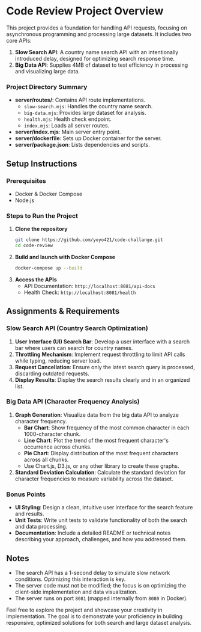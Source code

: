 # Code Review Project Overview

This project provides a foundation for handling API requests, focusing on asynchronous programming and processing large datasets. It includes two core APIs:

1. **Slow Search API**: A country name search API with an intentionally introduced delay, designed for optimizing search response time.
2. **Big Data API**: Supplies 4MB of dataset to test efficiency in processing and visualizing large data.

### Project Directory Summary

- **server/routes/**: Contains API route implementations.
  - `slow-search.mjs`: Handles the country name search.
  - `big-data.mjs`: Provides large dataset for analysis.
  - `health.mjs`: Health check endpoint.
  - `index.mjs`: Loads all server routes.
- **server/index.mjs**: Main server entry point.
- **server/dockerfile**: Sets up Docker container for the server.
- **server/package.json**: Lists dependencies and scripts.

## Setup Instructions

### Prerequisites

- Docker & Docker Compose
- Node.js

### Steps to Run the Project

1. **Clone the repository**
   ```sh
   git clone https://github.com/yoyo421/code-challange.git
   cd code-review
   ```
2. **Build and launch with Docker Compose**
   ```sh
   docker-compose up --build
   ```
3. **Access the APIs**
   - API Documentation: `http://localhost:8081/api-docs`
   - Health Check: `http://localhost:8081/health`

## Assignments & Requirements

### Slow Search API (Country Search Optimization)

1. **User Interface (UI) Search Bar**: Develop a user interface with a search bar where users can search for country names.
2. **Throttling Mechanism**: Implement request throttling to limit API calls while typing, reducing server load.
3. **Request Cancellation**: Ensure only the latest search query is processed, discarding outdated requests.
4. **Display Results**: Display the search results clearly and in an organized list.

### Big Data API (Character Frequency Analysis)

1. **Graph Generation**: Visualize data from the big data API to analyze character frequency.
   - **Bar Chart**: Show frequency of the most common character in each 1000-character chunk.
   - **Line Chart**: Plot the trend of the most frequent character's occurrence across chunks.
   - **Pie Chart**: Display distribution of the most frequent characters across all chunks.
   - Use Chart.js, D3.js, or any other library to create these graphs.
2. **Standard Deviation Calculation**: Calculate the standard deviation for character frequencies to measure variability across the dataset.

### Bonus Points

- **UI Styling**: Design a clean, intuitive user interface for the search feature and results.
- **Unit Tests**: Write unit tests to validate functionality of both the search and data processing.
- **Documentation**: Include a detailed README or technical notes describing your approach, challenges, and how you addressed them.

## Notes

- The search API has a 1-second delay to simulate slow network conditions. Optimizing this interaction is key.
- The server code must not be modified; the focus is on optimizing the client-side implementation and data visualization.
- The server runs on port `8081` (mapped internally from `8080` in Docker).

Feel free to explore the project and showcase your creativity in implementation. The goal is to demonstrate your proficiency in building responsive, optimized solutions for both search and large dataset analysis.
